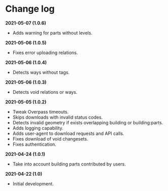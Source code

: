 # Change log

**2021-05-07 (1.0.6)**

* Adds warning for parts without levels.

**2021-05-06 (1.0.5)**

* Fixes error uploading relations.

**2021-05-06 (1.0.4)**

* Detects ways without tags.

**2021-05-06 (1.0.3)**

* Detects void relations or ways.

**2021-05-05 (1.0.2)**

* Tweak Overpass timeouts.
* Skips downloads with invalid status codes.
* Detects invalid geometry if exists overlapping building or building:parts.
* Adds logging capability.
* Adds user-agent to download requests and API calls.
* Fixes download of void changesets.
* Fixes authentication.

**2021-04-24 (1.0.1)**

* Take into account building parts contributed by users.

**2021-04-22 (1.0)**

* Initial development.


